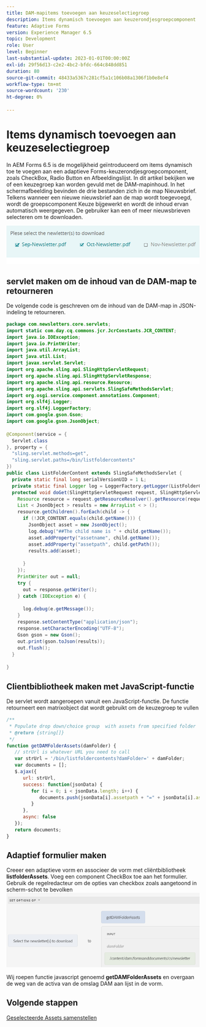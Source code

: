 ```yaml
---
title: DAM-mapitems toevoegen aan keuzeselectiegroep
description: Items dynamisch toevoegen aan keuzerondjesgroepcomponent
feature: Adaptive Forms
version: Experience Manager 6.5
topic: Development
role: User
level: Beginner
last-substantial-update: 2023-01-01T00:00:00Z
exl-id: 29f56d13-c2e2-4bc2-bfdc-664c848dd851
duration: 80
source-git-commit: 48433a5367c281cf5a1c106b08a1306f1b0e8ef4
workflow-type: tm+mt
source-wordcount: '230'
ht-degree: 0%

---
```


# Items dynamisch toevoegen aan keuzeselectiegroep

In AEM Forms 6.5 is de mogelijkheid geïntroduceerd om items dynamisch toe te voegen aan een adaptieve Forms-keuzerondjesgroepcomponent, zoals CheckBox, Radio Button en Afbeeldingslijst. In dit artikel bekijken we of een keuzegroep kan worden gevuld met de DAM-mapinhoud. In het schermafbeelding bevinden de drie bestanden zich in de map Nieuwsbrief. Telkens wanneer een nieuwe nieuwsbrief aan de map wordt toegevoegd, wordt de groepscomponent Keuze bijgewerkt en wordt de inhoud ervan automatisch weergegeven. De gebruiker kan een of meer nieuwsbrieven selecteren om te downloaden.

![ Redacteur van de Regel ](assets/newsletters-download.png)

## servlet maken om de inhoud van de DAM-map te retourneren

De volgende code is geschreven om de inhoud van de DAM-map in JSON-indeling te retourneren.

```java
package com.newsletters.core.servlets;
import static com.day.cq.commons.jcr.JcrConstants.JCR_CONTENT;
import java.io.IOException;
import java.io.PrintWriter;
import java.util.ArrayList;
import java.util.List;
import javax.servlet.Servlet;
import org.apache.sling.api.SlingHttpServletRequest;
import org.apache.sling.api.SlingHttpServletResponse;
import org.apache.sling.api.resource.Resource;
import org.apache.sling.api.servlets.SlingSafeMethodsServlet;
import org.osgi.service.component.annotations.Component;
import org.slf4j.Logger;
import org.slf4j.LoggerFactory;
import com.google.gson.Gson;
import com.google.gson.JsonObject;

@Component(service = {
  Servlet.class
}, property = {
  "sling.servlet.methods=get",
  "sling.servlet.paths=/bin/listfoldercontents"
})
public class ListFolderContent extends SlingSafeMethodsServlet {
  private static final long serialVersionUID = 1 L;
  private static final Logger log = LoggerFactory.getLogger(ListFolderContent.class);
  protected void doGet(SlingHttpServletRequest request, SlingHttpServletResponse response) {
    Resource resource = request.getResourceResolver().getResource(request.getParameter("damFolder"));
    List < JsonObject > results = new ArrayList < > ();
    resource.getChildren().forEach(child -> {
      if (!JCR_CONTENT.equals(child.getName())) {
        JsonObject asset = new JsonObject();
        log.debug("##The child name is " + child.getName());
        asset.addProperty("assetname", child.getName());
        asset.addProperty("assetpath", child.getPath());
        results.add(asset);

      }
    });
    PrintWriter out = null;
    try {
      out = response.getWriter();
    } catch (IOException e) {

      log.debug(e.getMessage());
    }
    response.setContentType("application/json");
    response.setCharacterEncoding("UTF-8");
    Gson gson = new Gson();
    out.print(gson.toJson(results));
    out.flush();
  }

}
```

## Clientbibliotheek maken met JavaScript-functie

De servlet wordt aangeroepen vanuit een JavaScript-functie. De functie retourneert een matrixobject dat wordt gebruikt om de keuzegroep te vullen

```javascript
/**
 * Populate drop down/choice group  with assets from specified folder
 * @return {string[]} 
 */
function getDAMFolderAssets(damFolder) {
   // strUrl is whatever URL you need to call
   var strUrl = '/bin/listfoldercontents?damFolder=' + damFolder;
   var documents = [];
   $.ajax({
      url: strUrl,
      success: function(jsonData) {
         for (i = 0; i < jsonData.length; i++) {
            documents.push(jsonData[i].assetpath + "=" + jsonData[i].assetname);
         }
      },
      async: false
   });
   return documents;
}
```

## Adaptief formulier maken

Creeer een adaptieve vorm en associeer de vorm met cliëntbibliotheek **listfolderAssets**. Voeg een component CheckBox toe aan het formulier. Gebruik de regelredacteur om de opties van checkbox zoals aangetoond in scherm-schot te bevolken
![ plaats-opties ](assets/set-options-newsletter.png)

Wij roepen functie javascript genoemd **getDAMFolderAssets** en overgaan de weg van de activa van de omslag DAM aan lijst in de vorm.

## Volgende stappen

[Geselecteerde Assets samenstellen](./assemble-selected-newsletters.md)
